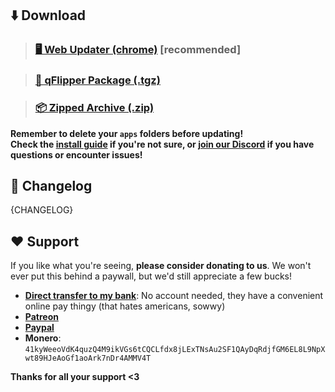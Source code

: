 ## ⬇️ Download
>### [🖥️ Web Updater (chrome)](https://lab.flipper.net/?url={ARTIFACT_WEB}&channel=XFW-Updater&version={VERSION_TAG}) [recommended]

>### [🐬 qFlipper Package (.tgz)](https://github.com/ClaraCrazy/Flipper-Xtreme/releases/download/{VERSION_TAG}/{ARTIFACT_TGZ})

>### [📦 Zipped Archive (.zip)](https://github.com/ClaraCrazy/Flipper-Xtreme/releases/download/{VERSION_TAG}/{ARTIFACT_ZIP})

**Remember to delete your `apps` folders before updating!**\
**Check the [install guide](https://github.com/ClaraCrazy/Flipper-Xtreme#install) if you're not sure, or [join our Discord](https://discord.gg/flipper-xtreme) if you have questions or encounter issues!**

## 🚀 Changelog
{CHANGELOG}

<!--- <HOTFIXES>
### Hotfixes:

  [//]: <NEXT_HOTFIX>

  **If you have any of the above issues, please re-download and re-install!**
<HOTFIXES> -->

## ❤️ Support
If you like what you're seeing, **please consider donating to us**. We won't ever put this behind a paywall, but we'd still appreciate a few bucks!

- **[Direct transfer to my bank](https://bunq.me/ClaraK)**: No account needed, they have a convenient online pay thingy (that hates americans, sowwy)
- **[Patreon](https://patreon.com/CynthiaLabs)**
- **[Paypal](https://paypal.me/RdX2020)**
- **Monero**: `41kyWeeoVdK4quzQ4M9ikVGs6tCQCLfdx8jLExTNsAu2SF1QAyDqRdjfGM6EL8L9NpXwt89HJeAoGf1aoArk7nDr4AMMV4T`

**Thanks for all your support <3**
